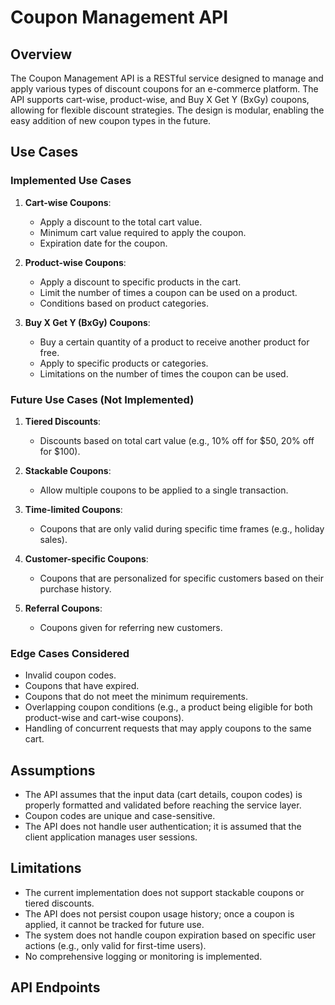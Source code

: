 # Coupon Management API

## Overview

The Coupon Management API is a RESTful service designed to manage and apply various types of discount coupons for an e-commerce platform. The API supports cart-wise, product-wise, and Buy X Get Y (BxGy) coupons, allowing for flexible discount strategies. The design is modular, enabling the easy addition of new coupon types in the future.

## Use Cases

### Implemented Use Cases

1. **Cart-wise Coupons**:
   - Apply a discount to the total cart value.
   - Minimum cart value required to apply the coupon.
   - Expiration date for the coupon.

2. **Product-wise Coupons**:
   - Apply a discount to specific products in the cart.
   - Limit the number of times a coupon can be used on a product.
   - Conditions based on product categories.

3. **Buy X Get Y (BxGy) Coupons**:
   - Buy a certain quantity of a product to receive another product for free.
   - Apply to specific products or categories.
   - Limitations on the number of times the coupon can be used.

### Future Use Cases (Not Implemented)

1. **Tiered Discounts**:
   - Discounts based on total cart value (e.g., 10% off for $50, 20% off for $100).

2. **Stackable Coupons**:
   - Allow multiple coupons to be applied to a single transaction.

3. **Time-limited Coupons**:
   - Coupons that are only valid during specific time frames (e.g., holiday sales).

4. **Customer-specific Coupons**:
   - Coupons that are personalized for specific customers based on their purchase history.

5. **Referral Coupons**:
   - Coupons given for referring new customers.

### Edge Cases Considered

- Invalid coupon codes.
- Coupons that have expired.
- Coupons that do not meet the minimum requirements.
- Overlapping coupon conditions (e.g., a product being eligible for both product-wise and cart-wise coupons).
- Handling of concurrent requests that may apply coupons to the same cart.

## Assumptions

- The API assumes that the input data (cart details, coupon codes) is properly formatted and validated before reaching the service layer.
- Coupon codes are unique and case-sensitive.
- The API does not handle user authentication; it is assumed that the client application manages user sessions.

## Limitations

- The current implementation does not support stackable coupons or tiered discounts.
- The API does not persist coupon usage history; once a coupon is applied, it cannot be tracked for future use.
- The system does not handle coupon expiration based on specific user actions (e.g., only valid for first-time users).
- No comprehensive logging or monitoring is implemented.

## API Endpoints

